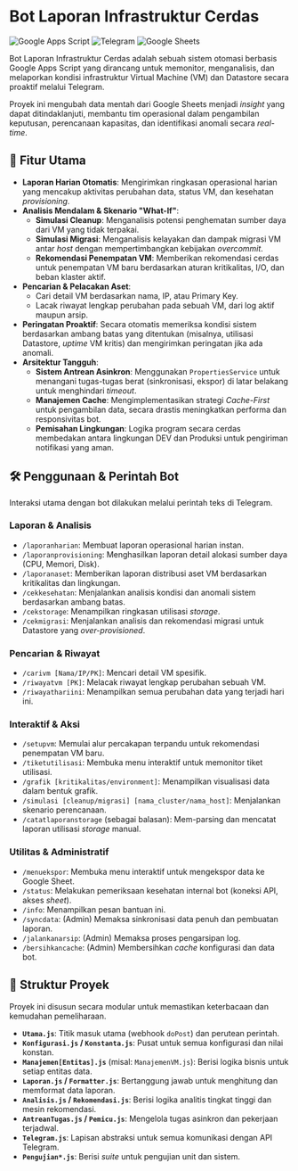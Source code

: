 # Bot Laporan Infrastruktur Cerdas

![Google Apps Script](https://img.shields.io/badge/Google%20Apps%20Script-4285F4?style=for-the-badge&logo=google&logoColor=white)
![Telegram](https://img.shields.io/badge/Telegram-26A5E4?style=for-the-badge&logo=telegram&logoColor=white)
![Google Sheets](https://img.shields.io/badge/Google%20Sheets-34A853?style=for-the-badge&logo=google-sheets&logoColor=white)

Bot Laporan Infrastruktur Cerdas adalah sebuah sistem otomasi berbasis Google Apps Script yang dirancang untuk memonitor, menganalisis, dan melaporkan kondisi infrastruktur Virtual Machine (VM) dan Datastore secara proaktif melalui Telegram.

Proyek ini mengubah data mentah dari Google Sheets menjadi *insight* yang dapat ditindaklanjuti, membantu tim operasional dalam pengambilan keputusan, perencanaan kapasitas, dan identifikasi anomali secara *real-time*.

## 🚀 Fitur Utama

- **Laporan Harian Otomatis**: Mengirimkan ringkasan operasional harian yang mencakup aktivitas perubahan data, status VM, dan kesehatan *provisioning*.
- **Analisis Mendalam & Skenario "What-If"**:
    - **Simulasi Cleanup**: Menganalisis potensi penghematan sumber daya dari VM yang tidak terpakai.
    - **Simulasi Migrasi**: Menganalisis kelayakan dan dampak migrasi VM antar *host* dengan mempertimbangkan kebijakan *overcommit*.
    - **Rekomendasi Penempatan VM**: Memberikan rekomendasi cerdas untuk penempatan VM baru berdasarkan aturan kritikalitas, I/O, dan beban klaster aktif.
- **Pencarian & Pelacakan Aset**:
    - Cari detail VM berdasarkan nama, IP, atau Primary Key.
    - Lacak riwayat lengkap perubahan pada sebuah VM, dari log aktif maupun arsip.
- **Peringatan Proaktif**: Secara otomatis memeriksa kondisi sistem berdasarkan ambang batas yang ditentukan (misalnya, utilisasi Datastore, *uptime* VM kritis) dan mengirimkan peringatan jika ada anomali.
- **Arsitektur Tangguh**:
    - **Sistem Antrean Asinkron**: Menggunakan `PropertiesService` untuk menangani tugas-tugas berat (sinkronisasi, ekspor) di latar belakang untuk menghindari *timeout*.
    - **Manajemen Cache**: Mengimplementasikan strategi *Cache-First* untuk pengambilan data, secara drastis meningkatkan performa dan responsivitas bot.
    - **Pemisahan Lingkungan**: Logika program secara cerdas membedakan antara lingkungan DEV dan Produksi untuk pengiriman notifikasi yang aman.

## 🛠️ Penggunaan & Perintah Bot

Interaksi utama dengan bot dilakukan melalui perintah teks di Telegram.

### Laporan & Analisis
- `/laporanharian`: Membuat laporan operasional harian instan.
- `/laporanprovisioning`: Menghasilkan laporan detail alokasi sumber daya (CPU, Memori, Disk).
- `/laporanaset`: Memberikan laporan distribusi aset VM berdasarkan kritikalitas dan lingkungan.
- `/cekkesehatan`: Menjalankan analisis kondisi dan anomali sistem berdasarkan ambang batas.
- `/cekstorage`: Menampilkan ringkasan utilisasi *storage*.
- `/cekmigrasi`: Menjalankan analisis dan rekomendasi migrasi untuk Datastore yang *over-provisioned*.

### Pencarian & Riwayat
- `/carivm [Nama/IP/PK]`: Mencari detail VM spesifik.
- `/riwayatvm [PK]`: Melacak riwayat lengkap perubahan sebuah VM.
- `/riwayathariini`: Menampilkan semua perubahan data yang terjadi hari ini.

### Interaktif & Aksi
- `/setupvm`: Memulai alur percakapan terpandu untuk rekomendasi penempatan VM baru.
- `/tiketutilisasi`: Membuka menu interaktif untuk memonitor tiket utilisasi.
- `/grafik [kritikalitas/environment]`: Menampilkan visualisasi data dalam bentuk grafik.
- `/simulasi [cleanup/migrasi] [nama_cluster/nama_host]`: Menjalankan skenario perencanaan.
- `/catatlaporanstorage` (sebagai balasan): Mem-parsing dan mencatat laporan utilisasi *storage* manual.

### Utilitas & Administratif
- `/menuekspor`: Membuka menu interaktif untuk mengekspor data ke Google Sheet.
- `/status`: Melakukan pemeriksaan kesehatan internal bot (koneksi API, akses *sheet*).
- `/info`: Menampilkan pesan bantuan ini.
- `/syncdata`: (Admin) Memaksa sinkronisasi data penuh dan pembuatan laporan.
- `/jalankanarsip`: (Admin) Memaksa proses pengarsipan log.
- `/bersihkancache`: (Admin) Membersihkan *cache* konfigurasi dan data bot.

## 🔧 Struktur Proyek

Proyek ini disusun secara modular untuk memastikan keterbacaan dan kemudahan pemeliharaan.

- **`Utama.js`**: Titik masuk utama (webhook `doPost`) dan perutean perintah.
- **`Konfigurasi.js` / `Konstanta.js`**: Pusat untuk semua konfigurasi dan nilai konstan.
- **`Manajemen[Entitas].js`** (misal: `ManajemenVM.js`): Berisi logika bisnis untuk setiap entitas data.
- **`Laporan.js` / `Formatter.js`**: Bertanggung jawab untuk menghitung dan memformat data laporan.
- **`Analisis.js` / `Rekomendasi.js`**: Berisi logika analitis tingkat tinggi dan mesin rekomendasi.
- **`AntreanTugas.js` / `Pemicu.js`**: Mengelola tugas asinkron dan pekerjaan terjadwal.
- **`Telegram.js`**: Lapisan abstraksi untuk semua komunikasi dengan API Telegram.
- **`Pengujian*.js`**: Berisi *suite* untuk pengujian unit dan sistem.